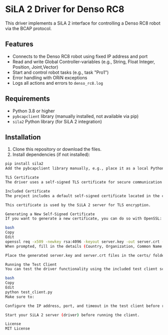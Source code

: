 # SiLA 2 Driver for Denso RC8

This driver implements a SiLA 2 interface for controlling a Denso RC8 robot via the BCAP protocol.

## Features

- Connects to the Denso RC8 robot using fixed IP address and port
- Read and write Global Controller-variables (e.g., String, Float Integer, Position, Joint,Vector)
- Start and control robot tasks (e.g., task "Pro1")
- Error handling with ORiN exceptions
- Logs all actions and errors to `denso_rc8.log`

## Requirements

- Python 3.8 or higher  
- `pybcapclient` library (manually installed, not available via pip)  
- `sila2` Python library (for SiLA 2 integration)  

## Installation

1. Clone this repository or download the files.  
2. Install dependencies (if not installed):

```bash
pip install sila2
Add the pybcapclient library manually, e.g., place it as a local Python file in your project folder.

TLS Certificate
The driver uses a self-signed TLS certificate for secure communication between the SiLA 2 client and server.

Included Certificate
The project includes a default self-signed certificate located in the certs/ folder (server.crt and server.key).

This certificate is used by the SiLA 2 server for TLS encryption.

Generating a New Self-Signed Certificate
If you want to generate a new certificate, you can do so with OpenSSL:

bash
Copy
Edit
openssl req -x509 -newkey rsa:4096 -keyout server.key -out server.crt -days 365 -nodes
When prompted, fill in the details (Country, Organization, Common Name, etc.).

Place the generated server.key and server.crt files in the certs/ folder or update your server configuration to point to their location.

Running the Test Client
You can test the driver functionality using the included test client script:

bash
Copy
Edit
python test_client.py
Make sure to:

Configure the IP address, port, and timeout in the test client before running.

Start your SiLA 2 server (driver) before running the client.

License
MIT License

